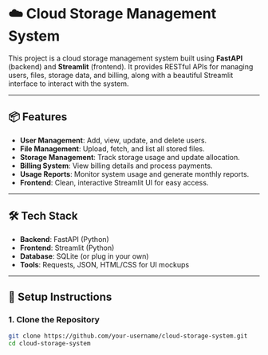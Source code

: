 # ☁️ Cloud Storage Management System

This project is a cloud storage management system built using **FastAPI** (backend) and **Streamlit** (frontend). It provides RESTful APIs for managing users, files, storage data, and billing, along with a beautiful Streamlit interface to interact with the system.

---

## 📦 Features

- **User Management**: Add, view, update, and delete users.
- **File Management**: Upload, fetch, and list all stored files.
- **Storage Management**: Track storage usage and update allocation.
- **Billing System**: View billing details and process payments.
- **Usage Reports**: Monitor system usage and generate monthly reports.
- **Frontend**: Clean, interactive Streamlit UI for easy access.

---

## 🛠️ Tech Stack

- **Backend**: FastAPI (Python)
- **Frontend**: Streamlit (Python)
- **Database**: SQLite (or plug in your own)
- **Tools**: Requests, JSON, HTML/CSS for UI mockups

---

## 🚀 Setup Instructions

### 1. Clone the Repository
```bash
git clone https://github.com/your-username/cloud-storage-system.git
cd cloud-storage-system
